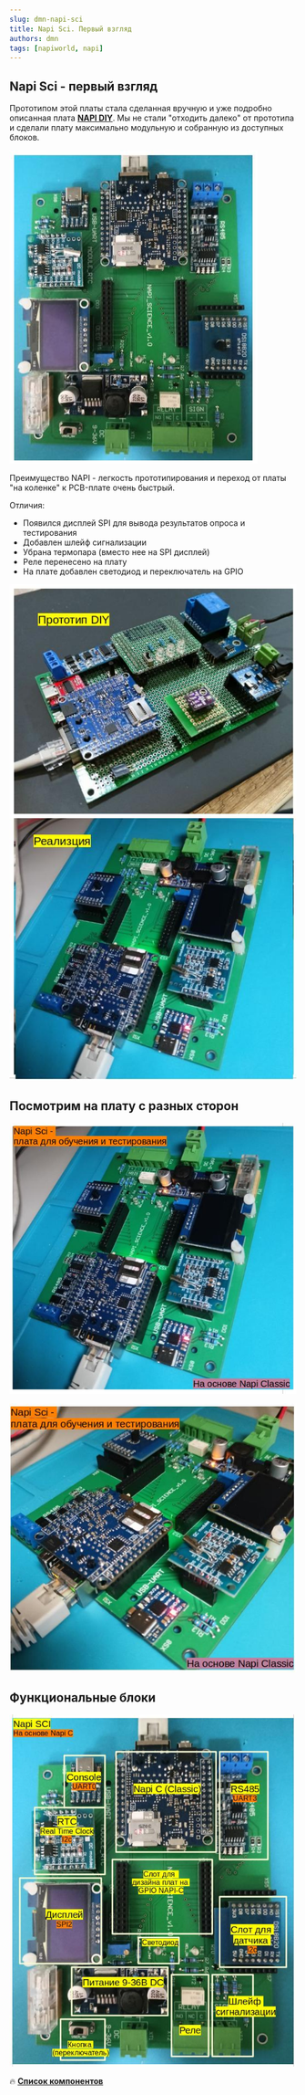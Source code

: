 ```yaml
---
slug: dmn-napi-sci
title: Napi Sci. Первый взгляд
authors: dmn
tags: [napiworld, napi]
---
```



## Napi Sci - первый взгляд

Прототипом этой платы стала сделанная вручную и уже
подробно описанная плата **[NAPI DIY](/software/learn/napi-diy-part1/)**. Мы не стали "отходить далеко"
от прототипа и сделали плату максимально модульную и собранную из
доступных блоков.

![](img/napisci0.jpg)

Преимущество NAPI - легкость прототипирования и переход
от платы "на коленке" к PCB-плате очень быстрый.

<!--truncate-->

Отличия:
- Появился дисплей SPI для вывода результатов опроса и тестирования
- Добавлен шлейф сигнализации
- Убрана термопара (вместо нее на SPI дисплей)
- Реле перенесено на плату
- На плате добавлен светодиод и переключатель на GPIO

![](img/prototype-vs-release.jpg)


## Посмотрим на плату с разных сторон

![](img/napisci1.jpg)

![](img/napisci2.jpg)

## Функциональные блоки

![](img/napisci-blocks.jpg)

:fire: **[Список компонентов](/blog/dmn-napi-sci-list/)**
